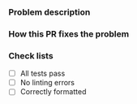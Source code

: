 ### Problem description

<!-- Please describe the problem you have noticed or encountered. -->

### How this PR fixes the problem

<!-- Please describe the contents of your PR here. -->

### Check lists

- [ ] All tests pass
- [ ] No linting errors
- [ ] Correctly formatted

<!-- ### Additional Comments (if any) -->

<!-- Please specify any extra content here. -->
